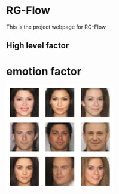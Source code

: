 # RG-Flow
This is the project webpage for RG-Flow
## High level factor
# emotion factor
![motion](gifs/smile1.gif)

